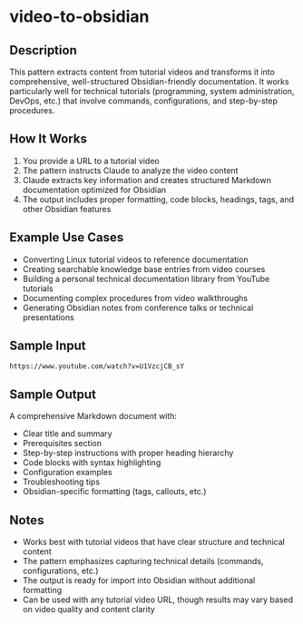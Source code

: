 # video-to-obsidian

## Description
This pattern extracts content from tutorial videos and transforms it into comprehensive, well-structured Obsidian-friendly documentation. It works particularly well for technical tutorials (programming, system administration, DevOps, etc.) that involve commands, configurations, and step-by-step procedures.

## How It Works
1. You provide a URL to a tutorial video
2. The pattern instructs Claude to analyze the video content
3. Claude extracts key information and creates structured Markdown documentation optimized for Obsidian
4. The output includes proper formatting, code blocks, headings, tags, and other Obsidian features

## Example Use Cases
- Converting Linux tutorial videos to reference documentation
- Creating searchable knowledge base entries from video courses
- Building a personal technical documentation library from YouTube tutorials
- Documenting complex procedures from video walkthroughs
- Generating Obsidian notes from conference talks or technical presentations

## Sample Input
```
https://www.youtube.com/watch?v=U1VzcjCB_sY
```

## Sample Output
A comprehensive Markdown document with:
- Clear title and summary
- Prerequisites section
- Step-by-step instructions with proper heading hierarchy
- Code blocks with syntax highlighting
- Configuration examples
- Troubleshooting tips
- Obsidian-specific formatting (tags, callouts, etc.)

## Notes
- Works best with tutorial videos that have clear structure and technical content
- The pattern emphasizes capturing technical details (commands, configurations, etc.)
- The output is ready for import into Obsidian without additional formatting
- Can be used with any tutorial video URL, though results may vary based on video quality and content clarity
